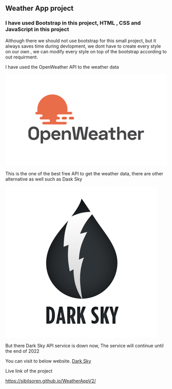 
## Weather App project 

### I have used Bootstrap in this project, HTML , CSS and JavaScript in this project

Although there we should not use bootstrap for this small project, but it always saves time during devlopment, we dont have to create every style on our own , we can modify every style on top of the bootstrap according to out requirment.


I have used the OpenWeather API to the weather data 

![alt text](./images/OpenWeather-Logo.jpg)

This is the one of the best free API to get the weather data, there are other alternative as well such as Dask Sky 

![alt text](./images/darkSky.png)


But there Dark Sky API service is down now, The service will continue until the end of 2022

You can visit to below website.
[Dark Sky](https://darksky.net/dev)

Live link of the project

https://sibilsoren.github.io/WeatherAppV2/
